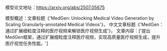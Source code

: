 模型论文地址：https://arxiv.org/abs/2507.05675

模型概述：文章标题《'MedGen: Unlocking Medical Video Generation by Scaling Granularly-annotated Medical Videos'》，
中文文章标题《'MedGen：通过扩展细粒度注释的医疗视频来解锁医疗视频生成'》，
文章内容：['提出MedGen框架，通过扩展细粒度注释医疗视频，实现高质量医疗视频生成，提升医疗视觉任务性能。']
